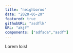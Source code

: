 ```yaml
---
title: "neighboroo"
date: "2020-06-20"
featured: true
githubURL: "asdflk"
URL: "akjf"
components: ["adfsda","asdf"]
---
```


Lorem loisl
